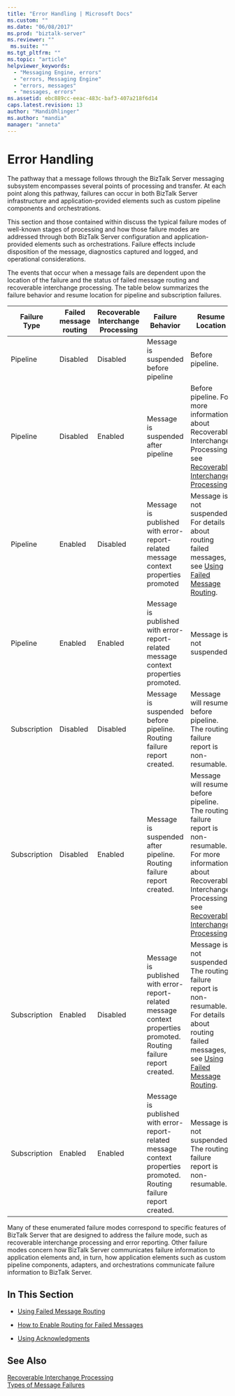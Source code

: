 ```yaml
---
title: "Error Handling | Microsoft Docs"
ms.custom: ""
ms.date: "06/08/2017"
ms.prod: "biztalk-server"
ms.reviewer: ""
 ms.suite: ""
ms.tgt_pltfrm: ""
ms.topic: "article"
helpviewer_keywords: 
  - "Messaging Engine, errors"
  - "errors, Messaging Engine"
  - "errors, messages"
  - "messages, errors"
ms.assetid: ebc889cc-eeac-483c-baf3-407a218f6d14
caps.latest.revision: 13
author: "MandiOhlinger"
ms.author: "mandia"
manager: "anneta"
---
```

# Error Handling
The pathway that a message follows through the BizTalk Server messaging subsystem encompasses several points of processing and transfer. At each point along this pathway, failures can occur in both BizTalk Server infrastructure and application-provided elements such as custom pipeline components and orchestrations.  
  
 This section and those contained within discuss the typical failure modes of well-known stages of processing and how those failure modes are addressed through both BizTalk Server configuration and application-provided elements such as orchestrations. Failure effects include disposition of the message, diagnostics captured and logged, and operational considerations.  
  
 The events that occur when a message fails are dependent upon the location of the failure and the status of failed message routing and recoverable interchange processing. The table below summarizes the failure behavior and resume location for pipeline and subscription failures.  
  
|Failure Type|Failed message routing|Recoverable Interchange Processing|Failure Behavior|Resume Location|  
|------------------|----------------------------|----------------------------------------|----------------------|---------------------|  
|Pipeline|Disabled|Disabled|Message is suspended before pipeline|Before pipeline.|  
|Pipeline|Disabled|Enabled|Message is suspended after pipeline|Before pipeline. For more information about Recoverable Interchange Processing, see [Recoverable Interchange Processing](../core/recoverable-interchange-processing.md).|  
|Pipeline|Enabled|Disabled|Message is published with error-report-related message context properties promoted|Message is not suspended. For details about routing failed messages, see [Using Failed Message Routing](../core/using-failed-message-routing.md).|  
|Pipeline|Enabled|Enabled|Message is published with error-report-related message context properties promoted.|Message is not suspended.|  
|Subscription|Disabled|Disabled|Message is suspended before pipeline. Routing failure report created.|Message will resume before pipeline. The routing failure report is non-resumable.|  
|Subscription|Disabled|Enabled|Message is suspended after pipeline. Routing failure report created.|Message will resume before pipeline. The routing failure report is non-resumable. For more information about Recoverable Interchange Processing, see [Recoverable Interchange Processing](../core/recoverable-interchange-processing.md).|  
|Subscription|Enabled|Disabled|Message is published with error-report-related message context properties promoted. Routing failure report created.|Message is not suspended. The routing failure report is non-resumable. For details about routing failed messages, see [Using Failed Message Routing](../core/using-failed-message-routing.md).|  
|Subscription|Enabled|Enabled|Message is published with error-report-related message context properties promoted. Routing failure report created.|Message is not suspended. The routing failure report is non-resumable.|  
  
 Many of these enumerated failure modes correspond to specific features of BizTalk Server that are designed to address the failure mode, such as recoverable interchange processing and error reporting. Other failure modes concern how BizTalk Server communicates failure information to application elements and, in turn, how application elements such as custom pipeline components, adapters, and orchestrations communicate failure information to BizTalk Server.  
  
## In This Section  
  
-   [Using Failed Message Routing](../core/using-failed-message-routing.md)  
  
-   [How to Enable Routing for Failed Messages](../core/how-to-enable-routing-for-failed-messages.md)  
  
-   [Using Acknowledgments](../core/using-acknowledgments.md)  
  
## See Also  
 [Recoverable Interchange Processing](../core/recoverable-interchange-processing.md)   
 [Types of Message Failures](../core/types-of-message-failures.md)